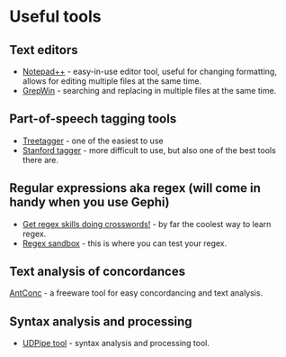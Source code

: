 # Useful tools

## Text editors
* [Notepad++](https://notepad-plus-plus.org/) - easy-in-use editor tool, useful for changing formatting, allows for editing multiple files at the same time.  
* [GrepWin](https://tools.stefankueng.com/grepWin.html) - searching and replacing in multiple files at the same time.
  
## Part-of-speech tagging tools
* [Treetagger](http://www.cis.uni-muenchen.de/~schmid/tools/TreeTagger/) - one of the easiest to use
* [Stanford tagger](https://nlp.stanford.edu/software/tagger.html) - more difficult to use, but also one of the best tools there are.
   
## Regular expressions aka regex (will come in handy when you use Gephi)
* [Get regex skills doing crosswords!](https://regexcrossword.com/) - by far the coolest way to learn regex.  
* [Regex sandbox](https://regex101.com/) - this is where you can test your regex.  

## Text analysis of concordances
[AntConc](http://www.laurenceanthony.net/software.html) - a freeware tool for easy concordancing and text analysis.  

## Syntax analysis and processing
* [UDPipe tool](http://lindat.mff.cuni.cz/services/udpipe/) - syntax analysis and processing tool.

